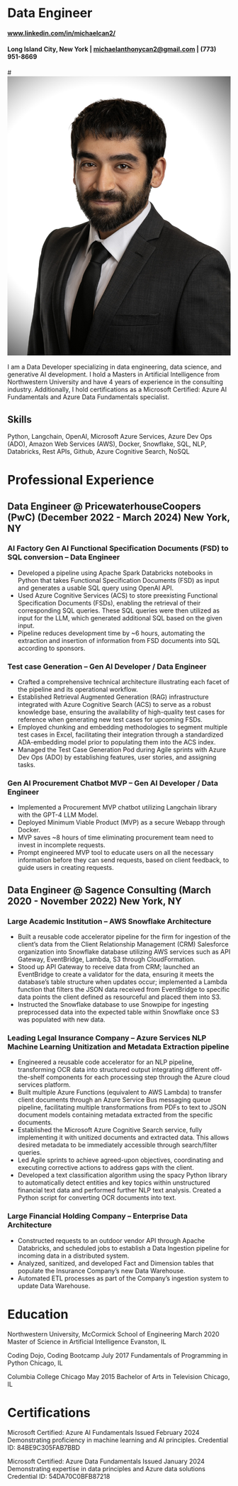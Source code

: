 # Data Engineer

#### www.linkedin.com/in/michaelcan2/
#### Long Island City, New York | michaelanthonycan2@gmail.com | (773) 951-8669  

#![logo](/assets/img/Michael.jpg)

I am a Data Developer specializing in data engineering, data science, and generative AI development. I hold a Masters in Artificial Intelligence from Northwestern University and have 4 years of experience in the consulting industry. Additionally, I hold certifications as a Microsoft Certified: Azure AI Fundamentals and Azure Data Fundamentals specialist.


## Skills
Python, Langchain, OpenAI, Microsoft Azure Services, Azure Dev Ops (ADO), Amazon Web Services (AWS), Docker, Snowflake, SQL, NLP, Databricks, Rest APIs, Github, Azure Cognitive Search, NoSQL

# Professional Experience
## Data Engineer @ PricewaterhouseCoopers (PwC) (December 2022 -  March 2024)  New York, NY                                                                                          
### AI Factory Gen AI Functional Specification Documents (FSD) to SQL conversion – Data Engineer 
- Developed a pipeline using Apache Spark Databricks notebooks in Python that takes Functional Specification Documents (FSD) as input and generates a usable SQL query using OpenAI API.
-	Used Azure Cognitive Services (ACS) to store preexisting Functional Specification Documents (FSDs), enabling the retrieval of their corresponding SQL queries. These SQL queries were then utilized as input for the LLM, which generated additional SQL based on the given input.
-	Pipeline reduces development time by ~6 hours, automating the extraction and insertion of information from FSD documents into SQL according to sponsors.

### Test case Generation – Gen AI Developer / Data Engineer
-	Crafted a comprehensive technical architecture illustrating each facet of the pipeline and its operational workflow.
-	Established Retrieval Augmented Generation (RAG) infrastructure integrated with Azure Cognitive Search (ACS) to serve as a robust knowledge base, ensuring the availability of high-quality test cases for reference when generating new test cases for upcoming FSDs.
-	Employed chunking and embedding methodologies to segment multiple test cases in Excel, facilitating their integration through a standardized ADA-embedding model prior to populating them into the ACS index.
-	Managed the Test Case Generation Pod during Agile sprints with Azure Dev Ops (ADO) by establishing features, user stories, and assigning tasks.

### Gen AI Procurement Chatbot MVP – Gen AI Developer / Data Engineer
-	Implemented a Procurement MVP chatbot utilizing Langchain library with the GPT-4 LLM Model.
-	Deployed Minimum Viable Product (MVP) as a secure Webapp through Docker.
-	MVP saves ~8 hours of time eliminating procurement team need to invest in incomplete requests.
-	Prompt engineered MVP tool to educate users on all the necessary information before they can send requests, based on client feedback, to guide users in creating requests.


## Data Engineer @ Sagence Consulting  (March 2020 - November 2022) New York, NY

### Large Academic Institution – AWS Snowflake Architecture
-	Built a reusable code accelerator pipeline for the firm for ingestion of the client’s data from the Client Relationship Management (CRM) Salesforce organization into Snowflake database utilizing AWS services such as API Gateway, EventBridge, Lambda, S3 through CloudFormation.
-	Stood up API Gateway to receive data from CRM; launched an EventBridge to create a validator for the data, ensuring it meets the database’s table structure when updates occur; implemented a Lambda function that filters the JSON data received from EventBridge to specific data points the client defined as resourceful and placed them into S3.
-	Instructed the Snowflake database to use Snowpipe for ingesting preprocessed data into the expected table within Snowflake once S3 was populated with new data.

### Leading Legal Insurance Company – Azure Services NLP Machine Learning Unitization and Metadata Extraction pipeline
-	Engineered a reusable code accelerator for an NLP pipeline, transforming OCR data into structured output integrating different off-the-shelf components for each processing step through the Azure cloud services platform.
-	Built multiple Azure Functions (equivalent to AWS Lambda) to transfer client documents through an Azure Service Bus messaging queue pipeline, facilitating multiple transformations from PDFs to text to JSON document models containing metadata extracted from the specific documents.
-	Established the Microsoft Azure Cognitive Search service, fully implementing it with unitized documents and extracted data. This allows desired metadata to be immediately accessible through search/filter queries.
-	Led Agile sprints to achieve agreed-upon objectives, coordinating and executing corrective actions to address gaps with the client.
-	Developed a text classification algorithm using the spacy Python library to automatically detect entities and key topics within unstructured financial text data and performed further NLP text analysis. Created a Python script for converting OCR documents into text.

### Large Financial Holding Company – Enterprise Data Architecture
-	Constructed requests to an outdoor vendor API through Apache Databricks, and scheduled jobs to establish a Data Ingestion pipeline for incoming data in a distributed system.
-	Analyzed, sanitized, and developed Fact and Dimension tables that populate the Insurance Company’s new Data Warehouse.
-	Automated ETL processes as part of the Company’s ingestion system to update Data Warehouse.

# Education
Northwestern University, McCormick School of Engineering                                                  March 2020
Master of Science in Artificial Intelligence                                                            Evanston, IL 

Coding Dojo, Coding Bootcamp	                                                                             July 2017
Fundamentals of Programming in Python                                                                    Chicago, IL

Columbia College Chicago	                                                                                  May 2015
Bachelor of Arts in Television                                                                           Chicago, IL	

# Certifications
Microsoft Certified: Azure AI Fundamentals                                                      Issued February 2024
Demonstrating proficiency in machine learning and AI principles.                    Credential ID:  84BE9C305FAB7BBD

Microsoft Certified: Azure Data Fundamentals                                                     Issued January 2024
Demonstrating expertise in data principles and Azure data solutions                  Credential ID: 54DA70C0BFB87218               
